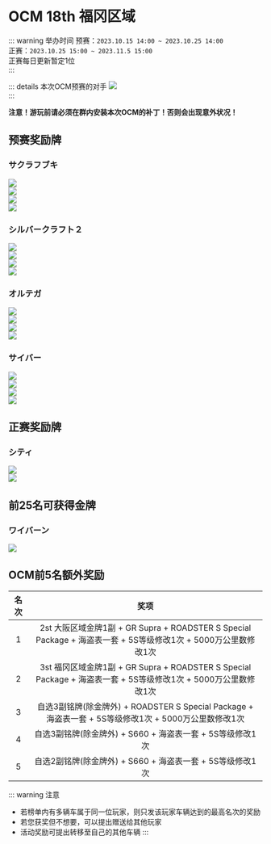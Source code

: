 # OCM 18th 福冈区域

::: warning 举办时间
预赛：`2023.10.15 14:00 ~ 2023.10.25 14:00`  
正赛：`2023.10.25 15:00 ~ 2023.11.5 15:00`  
正赛每日更新暂定1位  
:::

::: details 本次OCM预赛的对手
![](https://pic.imgdb.cn/item/652b8a90c458853aef3807e9.jpg)  
:::

**注意！游玩前请必须在群内安装本次OCM的补丁！否则会出现意外状况！**

## 预赛奖励牌

### サクラフブキ

![](https://pic.imgdb.cn/item/652b75a1c458853aeffc52f4.png)  
![](https://pic.imgdb.cn/item/652b75a2c458853aeffc5388.png)  
![](https://pic.imgdb.cn/item/652b75a2c458853aeffc53b8.png)  
![](https://pic.imgdb.cn/item/652b75a2c458853aeffc540b.png)  

### シルバークラフト２

![](https://pic.imgdb.cn/item/652b75d0c458853aeffcf2d3.png)  
![](https://pic.imgdb.cn/item/652b75d0c458853aeffcf30a.png)  
![](https://pic.imgdb.cn/item/652b75d0c458853aeffcf346.png)  
![](https://pic.imgdb.cn/item/652b75d0c458853aeffcf2b8.png)  

### オルテガ

![](https://pic.imgdb.cn/item/652b75ebc458853aeffd431f.png)  
![](https://pic.imgdb.cn/item/652b75ebc458853aeffd4332.png)  
![](https://pic.imgdb.cn/item/652b75ebc458853aeffd435a.png)  
![](https://pic.imgdb.cn/item/652b75ebc458853aeffd438e.png)

### サイバー

![](https://pic.imgdb.cn/item/652b7611c458853aeffdb231.png)  
![](https://pic.imgdb.cn/item/652b7611c458853aeffdb262.png)  
![](https://pic.imgdb.cn/item/652b7611c458853aeffdb1f7.png)  
![](https://pic.imgdb.cn/item/652b7611c458853aeffdb217.png)  

## 正赛奖励牌

### シティ

![](https://pic.imgdb.cn/item/652b762cc458853aeffe0033.png)  
![](https://pic.imgdb.cn/item/652b762cc458853aeffe005c.png)  

## 前25名可获得金牌

### ワイバーン

![](https://pic.imgdb.cn/item/652b763ec458853aeffe2d07.png)

## OCM前5名额外奖励

| **名次**   | **奖项**                                     |
|:------:|:------------------------------------------:|
| 1      | 2st 大阪区域金牌1副 + GR Supra + ROADSTER S Special Package + 海盗表一套 + 5S等级修改1次 + 5000万公里数修改1次      |
| 2      | 3st 福冈区域金牌1副 + GR Supra + ROADSTER S Special Package + 海盗表一套 + 5S等级修改1次 + 5000万公里数修改1次 |
| 3      | 自选3副铭牌(除金牌外) + ROADSTER S Special Package + 海盗表一套 + 5S等级修改1次 + 5000万公里数修改1次 |
| 4      | 自选3副铭牌(除金牌外) + S660 + 海盗表一套 + 5S等级修改1次 |
| 5      | 自选2副铭牌(除金牌外) + S660 + 海盗表一套 + 5S等级修改1次 |

::: warning 注意
- 若榜单内有多辆车属于同一位玩家，则只发该玩家车辆达到的最高名次的奖励
- 若您获奖但不想要，可以提出赠送给其他玩家
- 活动奖励可提出转移至自己的其他车辆
:::